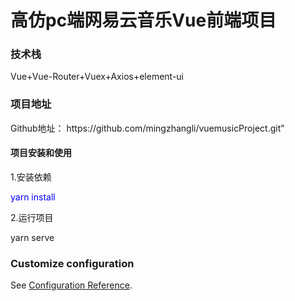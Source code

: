 <style>
.aaaa {
    color: blue
}

</style>


<h1>高仿pc端网易云音乐Vue前端项目</h1>

<h3>技术栈</h3>
<p>Vue+Vue-Router+Vuex+Axios+element-ui</p>


<h3>项目地址</h3>
<span>Github地址：</span> https://github.com/mingzhangli/vuemusicProject.git"

<h4>项目安装和使用</h4>

<p>1.安装依赖</p>
<span class="aaaa"> yarn install</span>

<p>2.运行项目</p>
yarn serve




### Customize configuration
See [Configuration Reference](https://cli.vuejs.org/config/).
